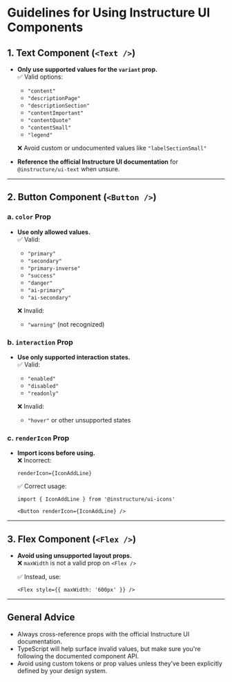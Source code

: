 # Guidelines for Using Instructure UI Components

## 1. Text Component (`<Text />`)

- **Only use supported values for the `variant` prop.**  
  ✅ Valid options:
  - `"content"`
  - `"descriptionPage"`
  - `"descriptionSection"`
  - `"contentImportant"`
  - `"contentQuote"`
  - `"contentSmall"`
  - `"legend"`

  ❌ Avoid custom or undocumented values like `"labelSectionSmall"`

- **Reference the official Instructure UI documentation** for `@instructure/ui-text` when unsure.

---

## 2. Button Component (`<Button />`)

### a. `color` Prop

- **Use only allowed values.**  
  ✅ Valid:
  - `"primary"`
  - `"secondary"`
  - `"primary-inverse"`
  - `"success"`
  - `"danger"`
  - `"ai-primary"`
  - `"ai-secondary"`

  ❌ Invalid:
  - `"warning"` (not recognized)

### b. `interaction` Prop

- **Use only supported interaction states.**  
  ✅ Valid:
  - `"enabled"`
  - `"disabled"`
  - `"readonly"`

  ❌ Invalid:
  - `"hover"` or other unsupported states

### c. `renderIcon` Prop

- **Import icons before using.**  
  ❌ Incorrect:
  ```tsx
  renderIcon={IconAddLine}
  ```

  ✅ Correct usage:
  ```tsx
  import { IconAddLine } from '@instructure/ui-icons'

  <Button renderIcon={IconAddLine} />
  ```

---

## 3. Flex Component (`<Flex />`)

- **Avoid using unsupported layout props.**  
  ❌ `maxWidth` is not a valid prop on `<Flex />`

  ✅ Instead, use:
  ```tsx
  <Flex style={{ maxWidth: '600px' }} />
  ```

---

## General Advice

- Always cross-reference props with the official Instructure UI documentation.
- TypeScript will help surface invalid values, but make sure you're following the documented component API.
- Avoid using custom tokens or prop values unless they’ve been explicitly defined by your design system.
